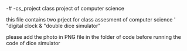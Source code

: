 -# -cs_project
class project of computer science 


this file contains two prject for class assesment of computer science 
'
"digital clock & "double dice simulator"

please add the photo in PNG file in the folder of code before running the code of dice simulator
